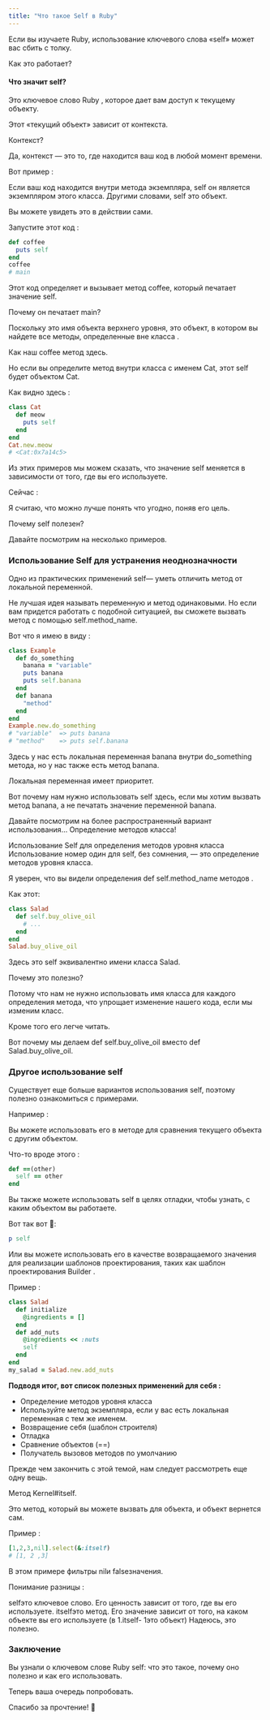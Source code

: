 ```yaml
---
title: "Что такое Self в Ruby"
---
```

Если вы изучаете Ruby, использование ключевого слова «self» может вас сбить с толку.

Как это работает?

#### Что значит self?

Это ключевое слово Ruby , которое дает вам доступ к текущему объекту.

Этот «текущий объект» зависит от контекста.

Контекст?

Да, контекст — это то, где находится ваш код в любой момент времени.

Вот пример :

Если ваш код находится внутри метода экземпляра, self он является экземпляром этого класса. 
Другими словами, self это объект.

Вы можете увидеть это в действии сами.

Запустите этот код :

```ruby
def coffee
  puts self
end
coffee
# main
```
Этот код определяет и вызывает метод coffee, который печатает значение self.

Почему он печатает main?

Поскольку это имя объекта верхнего уровня, это объект, в котором вы найдете все методы, определенные вне класса .

Как наш coffee метод здесь.

Но если вы определите метод внутри класса с именем Cat, этот self будет объектом Cat.

Как видно здесь :
```ruby
class Cat
  def meow
    puts self
  end
end
Cat.new.meow
# <Cat:0x7a14c5>
```
Из этих примеров мы можем сказать, что значение self меняется в зависимости от того, где вы его используете.

Сейчас :

Я считаю, что можно лучше понять что угодно, поняв его цель.

Почему self полезен?

Давайте посмотрим на несколько примеров.

### Использование Self для устранения неоднозначности

Одно из практических применений self— уметь отличить метод от локальной переменной.

Не лучшая идея называть переменную и метод одинаковыми. Но если вам придется работать с подобной ситуацией, вы 
сможете вызвать метод с помощью self.method_name.

Вот что я имею в виду :
```ruby
class Example
  def do_something
    banana = "variable"
    puts banana
    puts self.banana
  end
  def banana
    "method"
  end
end
Example.new.do_something
# "variable"  => puts banana
# "method"    => puts self.banana
```
Здесь у нас есть локальная переменная banana внутри do_something метода, но у нас также есть метод banana.

<p class="notice-info">
Локальная переменная имеет приоритет.
</p>

Вот почему нам нужно использовать self здесь, если мы хотим вызвать метод banana, а не печатать значение переменной banana.

Давайте посмотрим на более распространенный вариант использования… Определение методов класса!

Использование Self для определения методов уровня класса
Использование номер один для self, без сомнения, — это определение методов уровня класса.

Я уверен, что вы видели определения def self.method_name методов .

Как этот:
```ruby
class Salad
  def self.buy_olive_oil
    # ...
  end
end
Salad.buy_olive_oil
```
Здесь это self эквивалентно имени класса Salad.

Почему это полезно?

Потому что нам не нужно использовать имя класса для каждого определения метода, 
что упрощает изменение нашего кода, если мы изменим класс.

Кроме того его легче читать.

Вот почему мы делаем def self.buy_olive_oil вместо def Salad.buy_olive_oil.

### Другое использование self

Существует еще больше вариантов использования self, поэтому полезно ознакомиться с примерами.

Например :

Вы можете использовать его в методе для сравнения текущего объекта с другим объектом.

Что-то вроде этого :

```ruby
def ==(other)
  self == other
end
```
Вы также можете использовать self в целях отладки, чтобы узнать, с каким объектом вы работаете.

Вот так вот :muscle::
```ruby
p self
```
Или вы можете использовать его в качестве возвращаемого значения для реализации шаблонов проектирования,
таких как шаблон проектирования Builder .

Пример :
```ruby
class Salad
  def initialize
    @ingredients = []
  end
  def add_nuts
    @ingredients << :nuts
    self
  end
end
my_salad = Salad.new.add_nuts
```
**Подводя итог, вот список полезных применений для себя :**

- Определение методов уровня класса
- Используйте метод экземпляра, если у вас есть локальная переменная с тем же именем.
- Возвращение себя (шаблон строителя)
- Отладка
- Сравнение объектов (==)
- Получатель вызовов методов по умолчанию

Прежде чем закончить с этой темой, нам следует рассмотреть еще одну вещь.

Метод Kernel#itself.

Это метод, который вы можете вызвать для объекта, и объект вернется сам.

Пример :
```ruby
[1,2,3,nil].select(&:itself)
# [1, 2 ,3]
```
В этом примере фильтры nilи falseзначения.

Понимание разницы :

selfэто ключевое слово. Его ценность зависит от того, где вы его используете.
itselfэто метод. Его значение зависит от того, на каком объекте вы его используете (в 1.itself- 1это объект)
Надеюсь, это полезно.

### Заключение
Вы узнали о ключевом слове Ruby self: что это такое, почему оно полезно и как его использовать.

Теперь ваша очередь попробовать.

Спасибо за прочтение! :wave:
